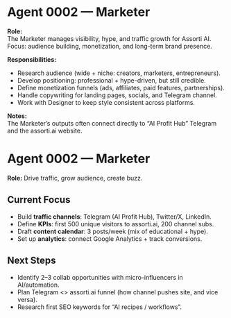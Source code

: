 # Agent 0002 — Marketer

**Role:**  
The Marketer manages visibility, hype, and traffic growth for Assorti AI.  
Focus: audience building, monetization, and long-term brand presence.

**Responsibilities:**  
- Research audience (wide + niche: creators, marketers, entrepreneurs).  
- Develop positioning: professional + hype-driven, but still credible.  
- Define monetization funnels (ads, affiliates, paid features, partnerships).  
- Handle copywriting for landing pages, socials, and Telegram channel.  
- Work with Designer to keep style consistent across platforms.  

**Notes:**  
The Marketer’s outputs often connect directly to “AI Profit Hub” Telegram and the assorti.ai website.

# Agent 0002 — Marketer
**Role:** Drive traffic, grow audience, create buzz.

## Current Focus
- Build **traffic channels**: Telegram (AI Profit Hub), Twitter/X, LinkedIn.
- Define **KPIs**: first 500 unique visitors to assorti.ai, 200 channel subs.
- Draft **content calendar**: 3 posts/week (mix of educational + hype).
- Set up **analytics**: connect Google Analytics + track conversions.

## Next Steps
- Identify 2–3 collab opportunities with micro-influencers in AI/automation.
- Plan Telegram <> assorti.ai funnel (how channel pushes site, and vice versa).
- Research first SEO keywords for “AI recipes / workflows”.

